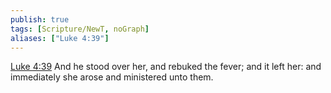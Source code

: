 ```yaml
---
publish: true
tags: [Scripture/NewT, noGraph]
aliases: ["Luke 4:39"]
---
```

[Luke 4:39](https://churchofjesuschrist.org/study/scriptures/nt/luke/4?lang=eng&id=p39#p39) And he stood over her, and rebuked the fever; and it left her: and immediately she arose and ministered unto them.
